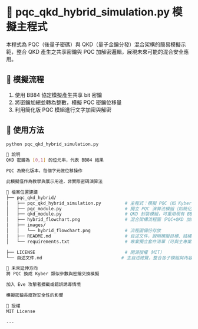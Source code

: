 # 🔐 pqc_qkd_hybrid_simulation.py 模擬主程式

本程式為 PQC（後量子密碼）與 QKD（量子金鑰分發）混合架構的簡易模擬示範，整合 QKD 產生之共享密鑰與 PQC 加解密邏輯，展現未來可能的混合安全應用。

## 📌 模擬流程

1. 使用 BB84 協定模擬產生共享 bit 密鑰
2. 將密鑰加總並轉為整數，模擬 PQC 密鑰位移量
3. 利用簡化版 PQC 模組進行文字加密與解密

## 🧪 使用方法

```bash
python pqc_qkd_hybrid_simulation.py

🧠 說明
QKD 密鑰為 [0,1] 的位元串，代表 BB84 結果

PQC 為簡化版本，每個字元做位移操作

此模擬僅作為教學與展示用途，非實際密碼演算法

📂 檔案位置建議
├── pqc_qkd_hybrid/
│   ├── pqc_qkd_hybrid_simulation.py         # 主程式：模擬 PQC（如 Kyber）與 QKD（如 BB84）混合架構
│   ├── pqc_module.py                        # 獨立 PQC 演算法模組（如簡化版 Kyber 加解密流程）
│   ├── qkd_module.py                        # QKD 封裝模組，可重用現有 BB84 模擬邏輯
│   ├── hybrid_flowchart.png                 # 混合架構流程圖（PQC+QKD 加解密與密鑰管理流程）
│   ├── images/
│   │   └── hybrid_flowchart.png             # 流程圖備份存放
│   ├── README.md                            # 自述文件，說明模擬目標、結構與應用場景
│   └── requirements.txt                     # 專案獨立套件清單（可與主專案合併）

├── LICENSE                                  # 開源授權（MIT）
└── 自述文件.md                              # 主自述總覽，整合各子模組與內容介紹

🧩 未來延伸方向
將 PQC 換成 Kyber 類似參數與密鑰交換模擬

加入 Eve 攻擊者攔截或錯誤誘導情境

模擬密鑰長度對安全性的影響

📄 授權
MIT License

---
